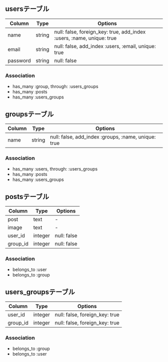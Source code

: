 ## usersテーブル

|Column|Type|Options|
|------|----|-------|
|name|string|null: false, foreign_key: true, add_index :users, :name, unique: true|
|email|string|null: false, add_index :users, :email, unique: true|
|password|string|null: false|


### Association
- has_many :group, through: :users_groups
- has_many :posts
- has_many :users_groups

## groupsテーブル
|Column|Type|Options|
|------|----|-------|
|name|string|null: false, add_index :groups, :name, unique: true|

### Association
- has_many :users, through: :users_groups
- has_many :posts
- has_many :users_groups

## postsテーブル
|Column|Type|Options|
|------|----|-------|
|post|text|-|
|image|text|-|
|user_id|integer|null: false|
|group_id|integer|null: false|


### Association
- belongs_to :user
- belongs_to :group

## users_groupsテーブル

|Column|Type|Options|
|------|----|-------|
|user_id|integer|null: false, foreign_key: true|
|group_id|integer|null: false, foreign_key: true|

### Association
- belongs_to :group
- belongs_to :user

